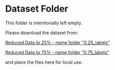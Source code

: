 # Dataset Folder

This folder is intentionally left empty.

Please download the dataset from:

[Reduced Data to 25% - name folder "0.25_labels"](https://drive.google.com/file/d/1I_e6MgTG0puiHdczB7kBE_VD2cHHjz8K/view?usp=sharing)

[Reduced Data to 75% - name folder "0.75_labels"](https://drive.google.com/file/d/162etsKXKIoCUi2YCUeheP81kA_DfqiTo/view?usp=sharing)

and place the files here for local use.

